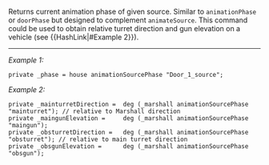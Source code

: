 Returns current animation phase of given source. Similar to `animationPhase` or `doorPhase` but designed to complement `animateSource`. This command could be used to obtain relative turret direction and gun elevation on a vehicle (see {{HashLink|#Example 2}}).


---
*Example 1:*
```sqf
private _phase = house animationSourcePhase "Door_1_source";
```

*Example 2:*
```sqf
private _mainturretDirection =	deg (_marshall animationSourcePhase "mainturret"); // relative to Marshall direction
private _maingunElevation =		deg (_marshall animationSourcePhase "maingun");
private _obsturretDirection =	deg (_marshall animationSourcePhase "obsturret"); // relative to main turret direction
private _obsgunElevation =		deg (_marshall animationSourcePhase "obsgun");
```